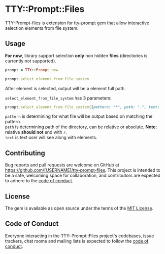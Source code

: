 # TTY::Prompt::Files

TTY-Prompt-files is extension for [tty-prompt](https://github.com/piotrmurach/tty-prompt) gem that allow interactive selection elements from file system.

## Usage

**For now**, library support selection **only** non hidden **files** (directories is currently not supported).

```rb
prompt = TTY::Prompt.new

prompt.select_element_from_file_system
```

After element is selected, output will be a element full path.

`select_element_from_file_system` has 3 parameters:

```rb
prompt.select_element_from_file_system((pattern: "*", path: ".", text: ""))
```

`pattern` is determining for what file will be output based on matching the pattern.\
`path` is determining path of the directory, can be relative or absolute. **Note**: relative **should not** end with `/`.\
`text` is text user will see along with elements.

## Contributing

Bug reports and pull requests are welcome on GitHub at https://github.com/[USERNAME]/tty-prompt-files. This project is intended to be a safe, welcoming space for collaboration, and contributors are expected to adhere to the [code of conduct](https://github.com/[USERNAME]/tty-prompt-files/blob/master/CODE_OF_CONDUCT.md).

## License

The gem is available as open source under the terms of the [MIT License](https://opensource.org/licenses/MIT).

## Code of Conduct

Everyone interacting in the TTY::Prompt::Files project's codebases, issue trackers, chat rooms and mailing lists is expected to follow the [code of conduct](https://github.com/[USERNAME]/tty-prompt-files/blob/master/CODE_OF_CONDUCT.md).
